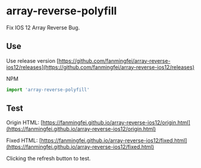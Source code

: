 # array-reverse-polyfill
Fix IOS 12 Array Reverse Bug.

## Use

Use release version
[https://github.com/fanmingfei/array-reverse-ios12/releases](https://github.com/fanmingfei/array-reverse-ios12/releases)

NPM
```javascript
import 'array-reverse-polyfill'
```

## Test

Origin HTML: [https://fanmingfei.github.io/array-reverse-ios12/origin.html](https://fanmingfei.github.io/array-reverse-ios12/origin.html)


Fixed HTML: [https://fanmingfei.github.io/array-reverse-ios12/fixed.html](https://fanmingfei.github.io/array-reverse-ios12/fixed.html)

Clicking the refresh button to test.